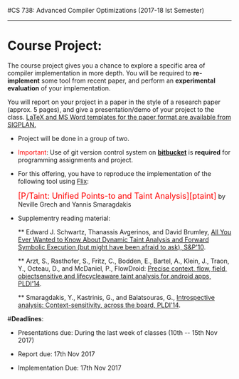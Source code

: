 #CS 738: Advanced Compiler Optimizations (2017-18 Ist Semester)<a id="top"/>

******


# __Course Project__: 

The course project gives you a chance to explore a specific area
of compiler implementation in more depth. You will be required to
__re-implement__ some tool from recent paper, and perform an
__experimental evaluation__ of your implementation.

You will report on your project in a paper in the style of a
research paper (approx. 5 pages), and give a presentation/demo of
your project to the class. [LaTeX and MS Word templates for the
paper format are available from SIGPLAN.][templates]

* Project will be done in a group of two.

* <font color="red">Important</font>: Use of git version control
   system on __[bitbucket][bitbucket]__ is __required__ for
   programming assignments and project.

* For this offering, you have to reproduce the implementation of
  the following tool using [Flix][flix]:<br/>
  <p><font
  color="red" size="+1">[P/Taint: Unified Points-to and Taint
  Analysis][ptaint]</font> by Neville Grech and Yannis Smaragdakis </p>

* Supplementry reading material:

    ** Edward J. Schwartz, Thanassis Avgerinos, and David Brumley,
   [All You Ever Wanted to Know About Dynamic Taint Analysis and
   Forward Symbolic Execution (but might have been afraid to
   ask), S&P'10][oakland].

    ** Arzt, S., Rasthofer, S., Fritz, C., Bodden, E., Bartel, A.,
  Klein, J., Traon, Y., Octeau, D., and McDaniel, P., FlowDroid:
  [Precise context, flow, field, objectsensitive and
  lifecycleaware taint analysis for android apps,
  PLDI’14][flowdroid].

    ** Smaragdakis, Y., Kastrinis, G., and Balatsouras, G.,
  [Introspective analysis: Context-sensitivity, across the board,
  PLDI’14][introspective].


#__Deadlines__: 

* Presentations due: During the last week of classes (10th -- 15th Nov 2017)

* Report due: 17th Nov 2017

* Implementation Due: 17th Nov 2017


[karkare]:	http://www.cse.iitk.ac.in/users/karkare

[templates]:	http://www.sigplan.org/authorInformation.htm
[bitbucket]:	http://bitbucket.org



[introspective]:  https://yanniss.github.io/introspective-pldi14.pdf
[flowdroid]:      http://www.bodden.de/pubs/far+14flowdroid.pdf       
[oakland]:        https://users.ece.cmu.edu/~aavgerin/papers/Oakland10.pdf
[flix]:           http://flix.github.io/
[ptaint]:         https://yanniss.github.io/ptaint-oopsla17-prelim.pdf